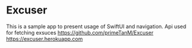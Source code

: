 # Excuser

This is a sample app to present usage of SwiftUI and navigation.
Api used for fetching exsuces
https://github.com/primeTanM/Excuser
https://excuser.herokuapp.com

